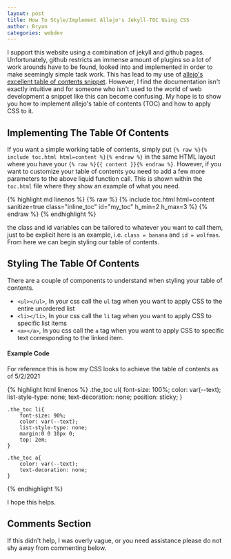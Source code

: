 ```yaml
---
layout: post
title: How To Style/Implement Allejo's Jekyll-TOC Using CSS
author: Bryan
categories: webdev 
---
```

I support this website using a combination of jekyll and github pages. Unfortunately, github restricts an immense amount of plugins so a lot of work arounds have to be found, looked into and implemented in order to make seemingly simple task work. This has lead to my use of [allejo's excellent table of contents snippet](https://github.com/allejo/jekyll-toc). However, I find the documentation isn't exactly intuitive and for someone who isn't used to the world of web development a snippet like this can become confusing. My hope is to show you how to implement allejo's table of contents (TOC) and how to apply CSS to it.

## Implementing The Table Of Contents
If you want a simple working table of contents, simply put `{% raw %}{% include toc.html html=content %}{% endraw %}` in the same HTML layout where you have your `{% raw %}{{ content }}{% endraw %}`. However, if you want to customize your table of contents you need to add a few more parameters to the above liquid function call. This is shown within the `toc.html` file where they show an example of what you need.

{% highlight md linenos %}
    {% raw %}
        {% include toc.html html=content sanitize=true class="inline_toc" id="my_toc" h_min=2 h_max=3 %}
    {% endraw %} 
{% endhighlight %}

the class and id variables can be tailored to whatever you want to call them, just to be explicit here is an example, i.e. `class = banana` and `id = wolfman`. From here we can begin styling our table of contents. 

## Styling The Table Of Contents
There are a couple of components to understand when styling your table of contents. 
* `<ul></ul>`, In your css call the `ul` tag when you want to apply CSS to the entire unordered list
* `<li></li>`, In your css call the `li` tag when you want to apply CSS to specific list items
* `<a></a>`, In you css call the `a` tag when you want to apply CSS to specific text corresponding to the linked item.

#### Example Code
For reference this is how my CSS looks to achieve the table of contents as of 5/2/2021

{% highlight html linenos %}
    .the_toc ul{
        font-size: 100%;
        color: var(--text);
        list-style-type: none;
        text-decoration: none;
        position: sticky;
    }

    .the_toc li{
        font-size: 90%;
        color: var(--text);
        list-style-type: none;
        margin:0 0 10px 0;
        top: 2em;
    }

    .the_toc a{
        color: var(--text);
        text-decoration: none;
    }
{% endhighlight %}

I hope this helps.

## Comments Section
If this didn't help, I was overly vague, or you need assistance please do not shy away from commenting below.
